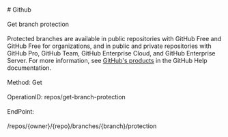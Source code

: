 <br>#     Github</br>
<br>Get branch protection</br>
<br>Protected branches are available in public repositories with GitHub Free and GitHub Free for organizations, and in public and private repositories with GitHub Pro, GitHub Team, GitHub Enterprise Cloud, and GitHub Enterprise Server. For more information, see [GitHub's products](https://help.github.com/github/getting-started-with-github/githubs-products) in the GitHub Help documentation.</br>
<br>Method: Get</br>
<br>OperationID: repos/get-branch-protection</br>
<br>EndPoint:</br>
<br>/repos/{owner}/{repo}/branches/{branch}/protection</br>
